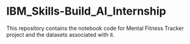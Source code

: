 # IBM_Skills-Build_AI_Internship
This repository contains the notebook code for Mental Fitness Tracker project and the datasets associated with it. 
